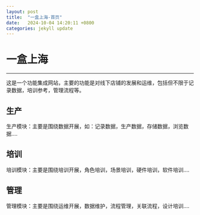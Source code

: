 ```yaml
---
layout: post
title:  "一盒上海-首页"
date:   2024-10-04 14:20:11 +0800
categories: jekyll update
---
```

# 一盒上海    

---

这是一个功能集成网站，主要的功能是对线下店铺的发展和运维，包括但不限于记录数据，培训参考，管理流程等。



## 生产

生产模块：主要是围绕数据开展，如：记录数据，生产数据，存储数据，浏览数据....



## 培训

培训模块：主要是围绕培训开展，角色培训，场景培训，硬件培训，软件培训....



## 管理

管理模块：主要是围绕运维开展，数据维护，流程管理，关联流程，设计培训....

